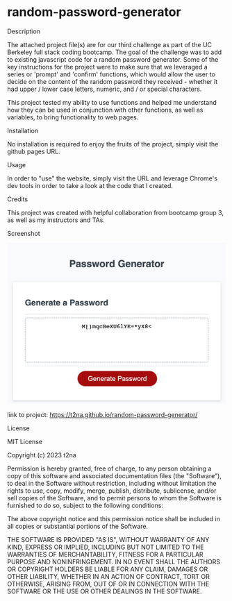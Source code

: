 # random-password-generator

Description

The attached project file(s) are for our third challenge as part of the UC Berkeley full stack coding bootcamp. The goal of the challenge was to add to existing javascript code for a random password generator. Some of the key instructions for the project were to make sure that we leveraged a series or 'prompt' and 'confirm' functions, which would allow the user to decide on the content of the random password they received - whether it had upper / lower case letters, numeric, and / or special characters. 

This project tested my ability to use functions and helped me understand how they can be used in conjunction with other functions, as well as variables, to bring functionality to web pages.

Installation

No installation is required to enjoy the fruits of the project, simply visit the github pages URL.

Usage

In order to "use" the website, simply visit the URL and leverage Chrome's dev tools in order to take a look at the code that I created.

Credits

This project was created with helpful collaboration from bootcamp group 3, as well as my instructors and TAs.

Screenshot

![Random Password Generator screenshot](./assets/images/random-password-generator.png)

link to project: https://t2na.github.io/random-password-generator/

License

MIT License

Copyright (c) 2023 t2na

Permission is hereby granted, free of charge, to any person obtaining a copy of this software and associated documentation files (the "Software"), to deal in the Software without restriction, including without limitation the rights to use, copy, modify, merge, publish, distribute, sublicense, and/or sell copies of the Software, and to permit persons to whom the Software is furnished to do so, subject to the following conditions:

The above copyright notice and this permission notice shall be included in all copies or substantial portions of the Software.

THE SOFTWARE IS PROVIDED "AS IS", WITHOUT WARRANTY OF ANY KIND, EXPRESS OR IMPLIED, INCLUDING BUT NOT LIMITED TO THE WARRANTIES OF MERCHANTABILITY, FITNESS FOR A PARTICULAR PURPOSE AND NONINFRINGEMENT. IN NO EVENT SHALL THE AUTHORS OR COPYRIGHT HOLDERS BE LIABLE FOR ANY CLAIM, DAMAGES OR OTHER LIABILITY, WHETHER IN AN ACTION OF CONTRACT, TORT OR OTHERWISE, ARISING FROM, OUT OF OR IN CONNECTION WITH THE SOFTWARE OR THE USE OR OTHER DEALINGS IN THE SOFTWARE.